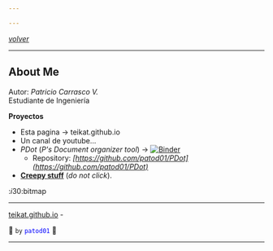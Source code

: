 ```yaml
---

---
```


<link rel="icon" href="etc/icon.png">

[*volver*][teikat]

---

## About Me

Autor: *Patricio Carrasco V.* <br>
Estudiante de Ingeniería

**Proyectos**

- Esta pagina -> teikat.github.io
- Un canal de youtube...
- *PDot* (*P's Document organizer tool*) -> [![Binder](https://mybinder.org/badge_logo.svg)](https://mybinder.org/v2/gh/patod01/PDot/master?filepath=PDot.ipynb)
    - Repository: _[https://github.com/patod01/PDot](https://github.com/patod01/PDot)_
- __[Creepy stuff][creepy]__ (_do not click_).

:$i30:$bitmap

---

[teikat.github.io][teikat] - <span id="herobrine"></span>

:ghost: `by` <span style="color: blue;">`patod01`</span> :ghost:

[teikat]: https://teikat.github.io
[creepy]: file:///C:/Users

---

<script type="text/javascript" src="/herobrine.js"></script>
